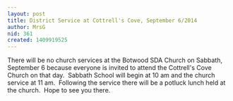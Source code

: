 ```yaml
---
layout: post
title: District Service at Cottrell's Cove, September 6/2014
author: MrsG
nid: 361
created: 1409919525
---
```

<p>There will be no church services at the Botwood SDA Church on Sabbath, September 6 because everyone is invited to attend the Cottrell's Cove Church on that day.&nbsp; Sabbath School will begin at 10 am and the church service at 11 am.&nbsp; Following the service there will be a potluck lunch held at the church.&nbsp; Hope to see you there.</p>
